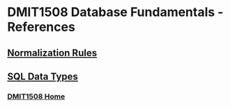 # DMIT1508 Database Fundamentals - References

## [Normalization Rules](normalization-rules.md)
## [SQL Data Types](sql-data-types.md)

### [DMIT1508 Home](../dmit1508.md)